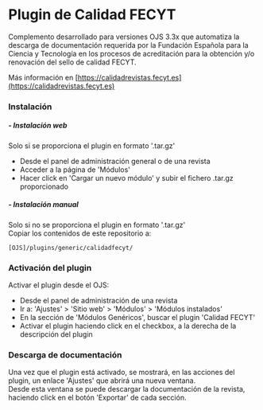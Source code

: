 # Plugin de Calidad FECYT

Complemento desarrollado para versiones OJS 3.3x que automatiza la descarga de documentación requerida por la Fundación Española para la Ciencia y Tecnología en los procesos de acreditación para la obtención y/o renovación del sello de calidad FECYT.  

Más información en [https://calidadrevistas.fecyt.es](https://calidadrevistas.fecyt.es)  

### Instalación
##### - Instalación web

Solo si se proporciona el plugin en formato '.tar.gz'  
- Desde el panel de administración general o de una revista  
- Acceder a la página de 'Módulos'  
- Hacer click en 'Cargar un nuevo módulo' y subir el fichero .tar.gz proporcionado

##### - Instalación manual  

Solo si no se proporciona el plugin en formato '.tar.gz'  
Copiar los contenidos de este repositorio a:  
```
[OJS]/plugins/generic/calidadfecyt/
```

### Activación del plugin  

Activar el plugin desde el OJS:  
- Desde el panel de administración de una revista  
- Ir a: 'Ajustes' > 'Sitio web' > 'Módulos' > 'Módulos instalados'  
- En la sección de 'Módulos Genéricos', buscar el plugin 'Calidad FECYT' 
- Activar el plugin haciendo click en el checkbox, a la derecha de la descripción del plugin  

### Descarga de documentación

Una vez que el plugin está activado, se mostrará, en las acciones del plugin, un enlace 'Ajustes' que abrirá una nueva ventana.  
Desde esta ventana se puede descargar la documentación de la revista, haciendo click en el botón 'Exportar' de cada sección.  






